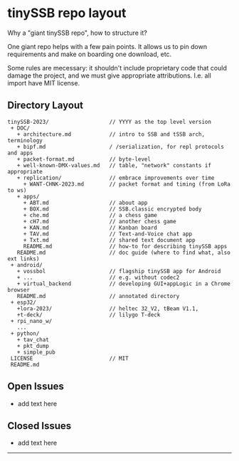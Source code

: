 # tinySSB repo layout

Why a "giant tinySSB repo", how to structure it?

One giant repo helps with a few pain points.  It allows us to pin down
requirements and make on boarding one download, etc.

Some rules are mecessary: it shouldn't include proprietary code that
could damage the project, and we must give appropriate attributions.
I.e. all import have MIT license.


## Directory Layout

```
tinySSB-2023/                   // YYYY as the top level version
 + DOC/
   + architecture.md            // intro to SSB and tSSB arch, terminology
   + bipf.md                    / /serialization, for repl protocols and apps
   + packet-format.md           // byte-level
   + well-known-DMX-values.md   // table, "network" constants if appropriate
   + replication/               // embrace improvements over time
     + WANT-CHNK-2023.md        // packet format and timing (from LoRa to ws)
   + apps/
     + ABT.md                   // about app
     + BOX.md                   // SSB.classic encrypted body
     + che.md                   // a chess game
     + cH7.md                   // another chess game
     + KAN.md                   // Kanban board
     + TAV.md                   // Text-and-Voice chat app
     + Txt.md                   // shared text document app
     README.md                  // how-to for describing tinySSB apps
   README.md                    // doc guide (where to find what, also ext links)
 + android/
   + vossbol                    // flagship tinySSB app for Android
   + ...                        // e.g. without codec2
   + virtual_backend            // developing GUI+appLogic in a Chrome browser
   README.md                    // annotated directory
 + esp32/
   +lora-2023/                  // heltec 32_V2, tBeam V1.1,
   +t-deck/                     // lilygo T-deck
 + rpi_nano_w/
   ...
 + python/
   + tav_chat
   + pkt_dump
   + simple_pub
 LICENSE                        // MIT
 README.md
```


## Open Issues

- add text here


## Closed Issues

- add text here


----
